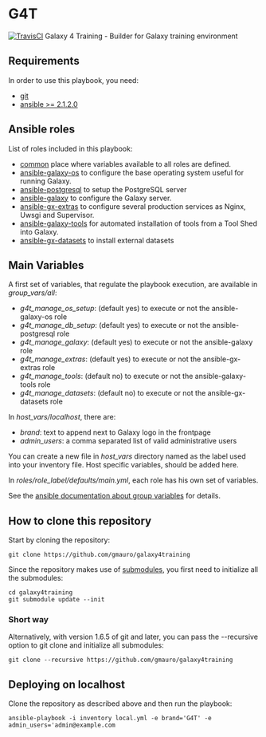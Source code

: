 # G4T
[![TravisCI](https://api.travis-ci.org/gmauro/galaxy4training.svg?branch=master)](https://travis-ci.org/gmauro/galaxy4training)
Galaxy 4 Training - Builder for Galaxy training environment  

## Requirements  
In order to use this playbook, you need:

 * [git](https://git-scm.com/)
 * [ansible >= 2.1.2.0](http://docs.ansible.com/ansible/intro_installation.html)

## Ansible roles  
List of roles included in this playbook:

 * [common](https://github.com/gmauro/galaxy4training/tree/master/roles/common/vars) place where variables available to all roles are defined.
 * [ansible-galaxy-os](https://github.com/galaxyproject/ansible-galaxy-os) to configure the base operating system useful for running Galaxy.
 * [ansible-postgresql](https://github.com/gmauro/ansible-postgresql) to setup the PostgreSQL server
 * [ansible-galaxy](https://github.com/galaxyproject/ansible-galaxy) to configure the Galaxy server.
 * [ansible-gx-extras](https://github.com/gmauro/ansible-gx-extras) to configure several production services as Nginx, Uwsgi and Supervisor.
 * [ansible-galaxy-tools](https://github.com/galaxyproject/ansible-galaxy-tools)  for automated installation of tools from a Tool Shed into Galaxy.
 * [ansible-gx-datasets]() to install external datasets


## Main Variables

A first set of variables, that regulate the playbook execution, are available in _group_vars/all_:

 * _g4t_manage_os_setup_: (default yes) to execute or not the ansible-galaxy-os role
 * _g4t_manage_db_setup_: (default yes) to execute or not the ansible-postgresql role
 * _g4t_manage_galaxy_: (default yes) to execute or not the ansible-galaxy role
 * _g4t_manage_extras_: (default yes) to execute or not the ansible-gx-extras role
 * _g4t_manage_tools_: (default no) to execute or not the ansible-galaxy-tools role
 * _g4t_manage_datasets_: (default no) to execute or not the ansible-gx-datasets role
 
In _host_vars/localhost_, there are:

 * _brand_: text to append next to Galaxy logo in the frontpage
 * _admin_users_: a comma separated list of valid administrative users
 
You can create a new file in _host_vars_ directory named as the label used into your inventory file. 
Host specific variables, should be added here.

In _roles/role_label/defaults/main.yml_, each role has his own set of variables.

See the [ansible documentation about group variables](http://docs.ansible.com/ansible/intro_inventory.html) for details.

## How to clone this repository

Start by cloning the repository:

`git clone https://github.com/gmauro/galaxy4training`

Since the repository makes use of [submodules](https://git-scm.com/book/en/v2/Git-Tools-Submodules), you first need to initialize 
all the submodules:

`cd galaxy4training`  
`git submodule update --init`

### Short way

Alternatively, with version 1.6.5 of git and later, you can pass the --recursive option to git clone and initialize all submodules:

`git clone --recursive https://github.com/gmauro/galaxy4training`

## Deploying on localhost

Clone the repository as described above and then run the playbook:

`ansible-playbook -i inventory local.yml -e brand='G4T' -e admin_users='admin@example.com`

